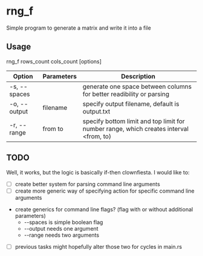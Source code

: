 # rng_f
Simple program to generate a matrix and write it into a file

## Usage
rng_f rows_count cols_count [options]

| Option | Parameters | Description |
| ------ | ---------- | ----------- |
| -s, --spaces | | generate one space between columns for better readibility or parsing |
| -o, --output | filename | specify output filename, default is output.txt |
| -r, --range | from to | specify bottom limit and top limit for number range, which creates interval \<from, to) |

## TODO
Well, it works, but the logic is basically if-then clownfiesta.
I would like to:
- [ ] create better system for parsing command line arguments
- [ ] create more generic way of specifying action for specific command line arguments
 - create generics for command line flags? (flag with or without additional parameters)
     - --spaces is simple boolean flag
     - --output needs one argument
     - --range needs two arguments
- [ ] previous tasks might hopefully alter those two for cycles in main.rs
